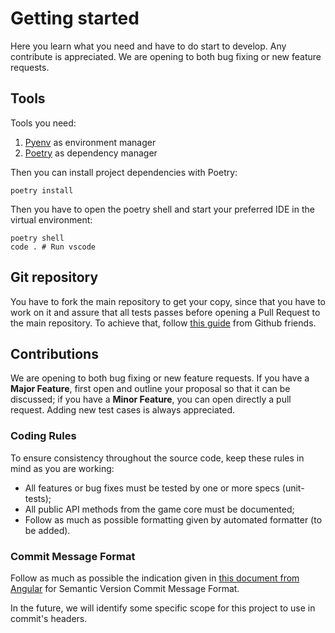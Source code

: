 # Getting started

Here you learn what you need and have to do start to develop. Any contribute is appreciated. We are opening to both bug fixing or new feature requests.

## Tools

Tools you need:
1) [Pyenv](https://github.com/pyenv/pyenv#installation) as environment manager
2) [Poetry](https://python-poetry.org/docs/#installation) as dependency manager

Then you can install project dependencies with Poetry:

```
poetry install
```

Then you have to open the poetry shell and start your preferred IDE in the virtual environment:

```
poetry shell
code . # Run vscode
```

## Git repository

You have to fork the main repository to get your copy, since that you have to work on it and assure that all tests passes before opening a Pull Request to the main repository. To achieve that, follow [this guide](https://docs.github.com/en/get-started/quickstart/fork-a-repo) from Github friends.

## Contributions

We are opening to both bug fixing or new feature requests. If you have a **Major Feature**, first open and outline your proposal so that it can be discussed; if you have a **Minor Feature**, you can open directly a pull request. Adding new test cases is always appreciated.

### Coding Rules

To ensure consistency throughout the source code, keep these rules in mind as you are working:

- All features or bug fixes must be tested by one or more specs (unit-tests);
- All public API methods from the game core must be documented;
- Follow as much as possible formatting given by automated formatter (to be added).

### Commit Message Format

Follow as much as possible the indication given in [this document from Angular](https://github.com/angular/angular/blob/master/CONTRIBUTING.md#-commit-message-format) for Semantic Version Commit Message Format.

In the future, we will identify some specific scope for this project to use in commit's headers.
